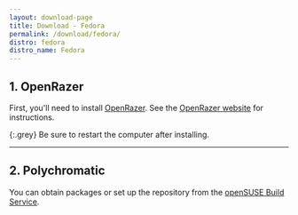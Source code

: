 ```yaml
---
layout: download-page
title: Download - Fedora
permalink: /download/fedora/
distro: fedora
distro_name: Fedora
---
```


## 1. OpenRazer

First, you'll need to install [OpenRazer](https://openrazer.github.io).
See the [OpenRazer website](http://openrazer.github.io/#fedora) for instructions.

{:.grey}
Be sure to restart the computer after installing.

---

## 2. Polychromatic

You can obtain packages or set up the repository from the
[openSUSE Build Service](https://software.opensuse.org/download.html?project=hardware%3Arazer&package=polychromatic).
